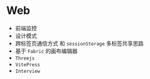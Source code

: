 # Web


- 前端监控
- 设计模式
- 跨标签页通信方式 和 `sessionStorage` 多标签共享思路
- 基于 `Fabric` 的画布编辑器
- `Threejs`
- `VitePress`
- `Interview`
